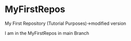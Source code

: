 # MyFirstRepos
My First Repository (Tutorial Purposes)->modified version

I am in the MyFirstRepos in main Branch
